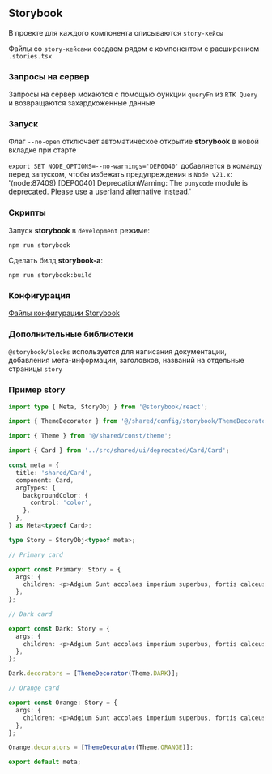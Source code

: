 ## Storybook

В проекте для каждого компонента описываются `story-кейсы`

Файлы со `story-кейсами` создаем рядом с компонентом с расширением `.stories.tsx`

### Запросы на сервер

Запросы на сервер мокаются с помощью функции `queryFn` из `RTK Query` и возвращаются захардкоженные данные

### Запуск

Флаг `--no-open` отключает автоматическое открытие **storybook** в новой вкладке при старте

`export SET NODE_OPTIONS=--no-warnings='DEP0040'` добавляется в команду перед запуском,
чтобы избежать предупреждения в `Node v21.x`: '(node:87409) [DEP0040] DeprecationWarning:
The `punycode` module is deprecated. Please use a userland alternative instead.'

### Скрипты

Запуск **storybook** в `development` режиме:

    npm run storybook

Сделать билд **storybook-а**:

    npm run storybook:build

### Конфигурация

[Файлы конфигурации Storybook](../config/storybook)

### Дополнительные библиотеки

`@storybook/blocks` используется для написания документации, добавления мета-информации, заголовков,
названий на отдельные страницы `story`

### Пример story

```typescript jsx
import type { Meta, StoryObj } from '@storybook/react';

import { ThemeDecorator } from '@/shared/config/storybook/ThemeDecorator/ThemeDecorator';

import { Theme } from '@/shared/const/theme';

import { Card } from '../src/shared/ui/deprecated/Card/Card';

const meta = {
  title: 'shared/Card',
  component: Card,
  argTypes: {
    backgroundColor: {
      control: 'color',
    },
  },
} as Meta<typeof Card>;

type Story = StoryObj<typeof meta>;

// Primary card

export const Primary: Story = {
  args: {
    children: <p>Adgium Sunt accolaes imperium superbus, fortis calceuses.</p>,
  },
};

// Dark card

export const Dark: Story = {
  args: {
    children: <p>Adgium Sunt accolaes imperium superbus, fortis calceuses.</p>,
  },
};

Dark.decorators = [ThemeDecorator(Theme.DARK)];

// Orange card

export const Orange: Story = {
  args: {
    children: <p>Adgium Sunt accolaes imperium superbus, fortis calceuses.</p>,
  },
};

Orange.decorators = [ThemeDecorator(Theme.ORANGE)];

export default meta;

```
